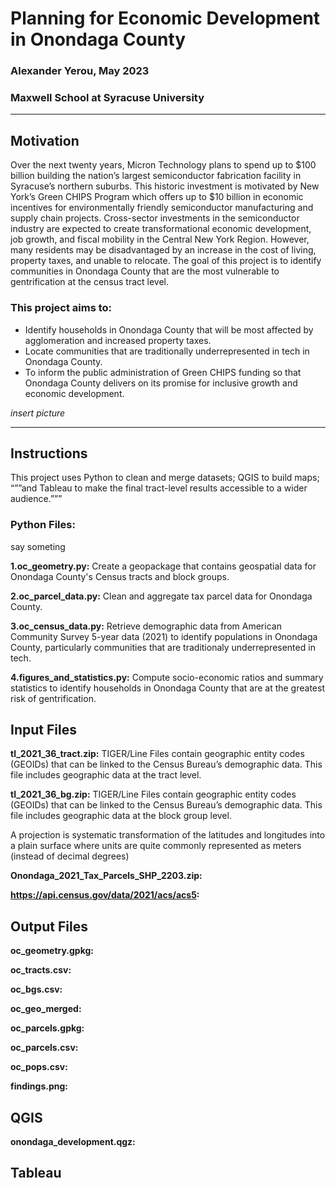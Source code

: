 # Planning for Economic Development in Onondaga County
### Alexander Yerou, May 2023
### Maxwell School at Syracuse University

___
## Motivation
Over the next twenty years, Micron Technology plans to spend up to $100 billion 
building the nation’s largest semiconductor fabrication facility in Syracuse’s 
northern suburbs. This historic investment is motivated by New York’s Green CHIPS 
Program which offers up to $10 billion in economic incentives for environmentally 
friendly semiconductor manufacturing and supply chain projects. Cross-sector investments 
in the semiconductor industry are expected to create transformational economic 
development, job growth, and fiscal mobility in the Central New York Region. However,
 many residents may be disadvantaged by an increase in the cost of living, property taxes, 
 and unable to relocate. The goal of this project is to identify communities in 
 Onondaga County that are the most vulnerable to gentrification at the census 
 tract level. 

### This project aims to:
- Identify households in Onondaga County that will be most affected by 
agglomeration and increased property taxes.
- Locate communities that are traditionally underrepresented in tech in Onondaga County. 
- To inform the public administration of Green CHIPS funding so that Onondaga 
County delivers on its promise for inclusive growth and economic development.

*insert picture*
___

## Instructions
This project uses Python to clean and merge datasets; QGIS to build maps; “””and 
Tableau to make the final tract-level results accessible to a wider audience.”””

### Python Files:
say someting 

**1.oc_geometry.py:** Create a geopackage that contains geospatial data for 
Onondaga County's Census tracts and block groups.

**2.oc_parcel_data.py:** Clean and aggregate tax parcel data for Onondaga County. 

**3.oc_census_data.py:** Retrieve demographic data from American Community Survey 5-year data (2021) 
to identify populations in Onondaga County, particularly communities that are 
traditionaly underrepresented in tech. 

**4.figures_and_statistics.py:** 
Compute socio-economic ratios and summary statistics to identify households 
in Onondaga County that are at the greatest risk of gentrification.

## Input Files
**tl_2021_36_tract.zip:** TIGER/Line Files contain geographic 
entity codes (GEOIDs) that can be linked to the Census Bureau’s demographic data.
This file includes geographic data at the tract level.

**tl_2021_36_bg.zip:** TIGER/Line Files contain geographic 
entity codes (GEOIDs) that can be linked to the Census Bureau’s demographic data.
This file includes geographic data at the block group level.

A projection is systematic transformation of the latitudes and longitudes into 
a plain surface where units are quite commonly represented as meters 
(instead of decimal degrees)

**Onondaga_2021_Tax_Parcels_SHP_2203.zip:**

**https://api.census.gov/data/2021/acs/acs5:**

## Output Files
**oc_geometry.gpkg:**

**oc_tracts.csv:**

**oc_bgs.csv:**

**oc_geo_merged:**

**oc_parcels.gpkg:**

**oc_parcels.csv:**

**oc_pops.csv:**

**findings.png:**

## QGIS
**onondaga_development.qgz:**

## Tableau


















